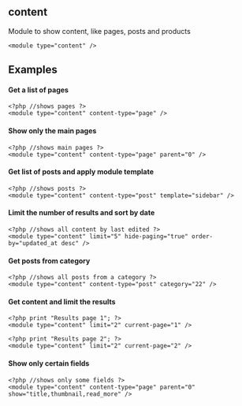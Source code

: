 ## content

Module to show content, like pages, posts and products

    <module type="content" /> 
<!--?php print page_content('params/modules/content'); ?-->

## Examples

#### Get a list of pages

    <?php //shows pages ?>
    <module type="content" content-type="page" />

#### Show only the main pages

    <?php //shows main pages ?>
    <module type="content" content-type="page" parent="0" />

#### Get list of posts and apply module template

    <?php //shows posts ?>
    <module type="content" content-type="post" template="sidebar" />

#### Limit the number of results and sort by date

    <?php //shows all content by last edited ?>
    <module type="content" limit="5" hide-paging="true" order-by="updated_at desc" />

#### Get posts from category

    <?php //shows all posts from a category ?>
    <module type="content" content-type="post" category="22" />

#### Get content and limit the results

    <?php print "Results page 1"; ?>
    <module type="content" limit="2" current-page="1" />

    <?php print "Results page 2"; ?>
    <module type="content" limit="2" current-page="2" />

#### Show only certain fields

    <?php //shows only some fields ?>
    <module type="content" content-type="page" parent="0" show="title,thumbnail,read_more" />